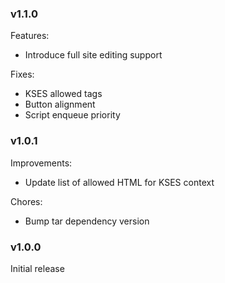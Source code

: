 ### v1.1.0
Features:
- Introduce full site editing support

Fixes:
- KSES allowed tags
- Button alignment
- Script enqueue priority

### v1.0.1
Improvements:
- Update list of allowed HTML for KSES context

Chores:
- Bump tar dependency version

### v1.0.0
Initial release
